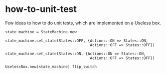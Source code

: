 how-to-unit-test
================

Few ideas to how to do unit tests, which are implemented on a Useless box.


    state_machine = StateMachine.new

    state_machine.set_state(States::OFF, {Actions::ON => States::ON,
                                          Actions::OFF => States::OFF})

    state_machine.set_state(States::ON, {Actions::ON => States::ON,
                                          Actions::OFF => States::OFF})

    UselessBox.new(state_machine).flip_switch
